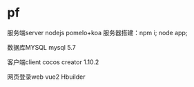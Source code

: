 # pf
服务端server
nodejs
pomelo+koa
服务器搭建：npm i; node app;

数据库MYSQL
mysql 5.7

客户端client
cocos creator 1.10.2

网页登录web
vue2 Hbuilder
